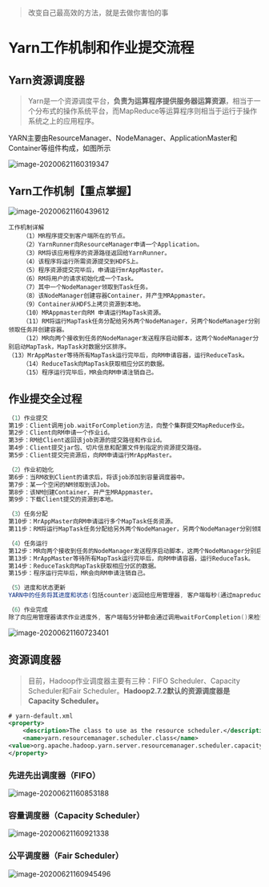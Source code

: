 > 改变自己最高效的方法，就是去做你害怕的事

# Yarn工作机制和作业提交流程

## Yarn资源调度器

> ​	Yarn是一个资源调度平台，**负责为运算程序提供服务器运算资源**，相当于一个分布式的操作系统平台，而MapReduce等运算程序则相当于运行于操作系统之上的应用程序。

​	YARN主要由ResourceManager、NodeManager、ApplicationMaster和Container等组件构成，如图所示

![image-20200621160319347](https://gitee.com/zhutiansama/MDPictureResitory/raw/master/img/20200621160320.png)



## Yarn工作机制【重点掌握】

![image-20200621160439612](https://gitee.com/zhutiansama/MDPictureResitory/raw/master/img/20200621160440.png)

```
工作机制详解
	（1）MR程序提交到客户端所在的节点。
	（2）YarnRunner向ResourceManager申请一个Application。
	（3）RM将该应用程序的资源路径返回给YarnRunner。
	（4）该程序将运行所需资源提交到HDFS上。
	（5）程序资源提交完毕后，申请运行mrAppMaster。
	（6）RM将用户的请求初始化成一个Task。
	（7）其中一个NodeManager领取到Task任务。
	（8）该NodeManager创建容器Container，并产生MRAppmaster。
	（9）Container从HDFS上拷贝资源到本地。
	（10）MRAppmaster向RM 申请运行MapTask资源。
	（11）RM将运行MapTask任务分配给另外两个NodeManager，另两个NodeManager分别领取任务并创建容器。
	（12）MR向两个接收到任务的NodeManager发送程序启动脚本，这两个NodeManager分别启动MapTask，MapTask对数据分区排序。
（13）MrAppMaster等待所有MapTask运行完毕后，向RM申请容器，运行ReduceTask。
	（14）ReduceTask向MapTask获取相应分区的数据。
	（15）程序运行完毕后，MR会向RM申请注销自己。
```



## 作业提交全过程

```scala
（1）作业提交
第1步：Client调用job.waitForCompletion方法，向整个集群提交MapReduce作业。
第2步：Client向RM申请一个作业id。
第3步：RM给Client返回该job资源的提交路径和作业id。
第4步：Client提交jar包、切片信息和配置文件到指定的资源提交路径。
第5步：Client提交完资源后，向RM申请运行MrAppMaster。

（2）作业初始化
第6步：当RM收到Client的请求后，将该job添加到容量调度器中。
第7步：某一个空闲的NM领取到该Job。
第8步：该NM创建Container，并产生MRAppmaster。
第9步：下载Client提交的资源到本地。

（3）任务分配
第10步：MrAppMaster向RM申请运行多个MapTask任务资源。
第11步：RM将运行MapTask任务分配给另外两个NodeManager，另两个NodeManager分别领取任务并创建容器。

（4）任务运行
第12步：MR向两个接收到任务的NodeManager发送程序启动脚本，这两个NodeManager分别启动MapTask，MapTask对数据分区排序。
第13步：MrAppMaster等待所有MapTask运行完毕后，向RM申请容器，运行ReduceTask。
第14步：ReduceTask向MapTask获取相应分区的数据。
第15步：程序运行完毕后，MR会向RM申请注销自己。

（5）进度和状态更新
YARN中的任务将其进度和状态(包括counter)返回给应用管理器, 客户端每秒(通过mapreduce.client.progressmonitor.pollinterval设置)向应用管理器请求进度更新, 展示给用户。

（6）作业完成
除了向应用管理器请求作业进度外, 客户端每5分钟都会通过调用waitForCompletion()来检查作业是否完成。时间间隔可以通过mapreduce.client.completion.pollinterval来设置。作业完成之后, 应用管理器和Container会清理工作状态。作业的信息会被作业历史服务器存储以备之后用户核查。
```

![image-20200621160723401](https://gitee.com/zhutiansama/MDPictureResitory/raw/master/img/20200621160724.png)

## 资源调度器

> 目前，Hadoop作业调度器主要有三种：FIFO Scheduler、Capacity Scheduler和Fair Scheduler。**Hadoop2.7.2默认的资源调度器是Capacity Scheduler。**

```xml
# yarn-default.xml
<property>
    <description>The class to use as the resource scheduler.</description>
    <name>yarn.resourcemanager.scheduler.class</name>
<value>org.apache.hadoop.yarn.server.resourcemanager.scheduler.capacity.CapacityScheduler</value>
</property>
```

### 先进先出调度器（FIFO）

![image-20200621160853188](https://gitee.com/zhutiansama/MDPictureResitory/raw/master/img/20200621160854.png)

### 容量调度器（Capacity Scheduler）

![image-20200621160921338](https://gitee.com/zhutiansama/MDPictureResitory/raw/master/img/20200621160922.png)

### 公平调度器（Fair Scheduler）

![image-20200621160945496](https://gitee.com/zhutiansama/MDPictureResitory/raw/master/img/20200621160946.png)